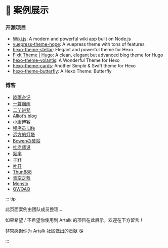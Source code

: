 # 🚀 案例展示

### 开源项目

- [Wiki.js](https://github.com/requarks/wiki/): A modern and powerful wiki app built on Node.js
- [vuepress-theme-hope](https://github.com/vuepress-theme-hope/vuepress-theme-hope): A vuepress theme with tons of features
- [hexo-theme-stellar](https://github.com/xaoxuu/hexo-theme-stellar): Elegant and powerful theme for Hexo
- [FixIt Theme | Hugo](https://github.com/Lruihao/FixIt): A clean, elegant but advanced blog theme for Hugo
- [hexo-theme-volantis](https://github.com/volantis-x/hexo-theme-volantis): A Wonderful Theme for Hexo
- [hexo-theme-cards](https://github.com/ChrAlpha/hexo-theme-cards): Another Simple & Swift theme for Hexo
- [hexo-theme-butterfly](https://github.com/jerryc127/hexo-theme-butterfly): A Hexo Theme: Butterfly

### 博客

- [晓雨杂记](https://www.lihaoyu.cn)
- [一蓑烟雨](https://easyf12.top/)
- [二丫讲梵](https://wiki.eryajf.net)
- [Alliot’s blog](https://www.iots.vip/)
- [小康博客](https://www.antmoe.com/)
- [程序员 Life](https://xuqilong.top)
- [远方的灯塔](https://terwergreen.com)
- [Bowenの破站](https://bowenyoung.cn/)
- [杜老师说](https://dusays.com/)
- [频率](https://pinlyu.com/)
- [子舒](https://zburu.com/)
- [叶开](https://xn--qpru0x.cn/)
- [Thun888](https://blog.hzchu.top/)
- [青空之蓝](https://blog.ixk.me/)
- [Monstx](https://blog.monsterx.cn/)
- [QWQAQ](https://qwqaq.com/)

::: tip

此页面案例由团队成员整理...

如果希望 / 不希望你使用到 Artalk 的项目在此展示，欢迎在下方留言！

非常感谢你为 Artalk 社区做出的贡献 😘

:::
